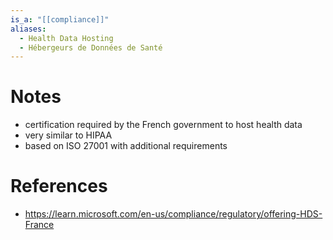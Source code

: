 ```yaml
---
is_a: "[[compliance]]"
aliases:
  - Health Data Hosting
  - Hébergeurs de Données de Santé
---
```

# Notes
- certification required by the French government to host health data
- very similar to HIPAA
- based on ISO 27001 with additional requirements

# References
- https://learn.microsoft.com/en-us/compliance/regulatory/offering-HDS-France
